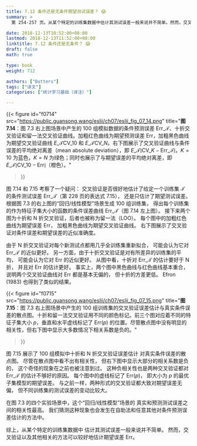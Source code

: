 ```yaml
---
title: 7.12 条件还是无条件期望测试误差？ 😱
summary: >
  第 254-257 页。从某个特定的训练集数据中估计其测试误差一般来说并不简单。然而，交叉验证以及其他相关的方法可以较好地估计期望误差。

date: 2018-12-13T10:52:00+08:00
lastmod: 2018-12-13T11:52:00+08:00
linktitle: 7.12 条件还是无条件？ 😱
draft: false
math: true

type: book
weight: 712

authors: ["Butters"]
tags: ["译文"]
categories: ["统计学习基础（译注）"]

---
```


{{< figure
  id="f0714"
  src="https://public.guansong.wang/eslii/ch07/eslii_fig_07_14.png"
  title="**图 7.14**：图 7.3 右上图场景中产生的 100 组模拟数据的条件预测误差 $\text{Err}\_\mathcal{T}$、十折交叉验证和留一法交叉验证曲线。加粗红色曲线为期望预测误差 $\text{Err}$，加粗黑色曲线为期望交叉验证曲线 $E\_\mathcal{T}\text{CV}\_{10}$ 和 $E\_\mathcal{T}\text{CV}\_{N}$。右下图展示了交叉验证曲线与条件误差的平均绝对离差（mean absolute deviation），即 $E\_\mathcal{T}\|\text{CV}\_K-\text{Err}\_\mathcal{T}\|$，$K=10$ 为蓝色，$K=N$ 为绿色；同时也展示了与期望误差的平均绝对离差，即 $E\_\mathcal{T}\|\text{CV}\_{10}-\text{Err}\|$（橙色）。"
>}}

图 7.14 和 7.15 考察了一个疑问：
交叉验证是否很好地估计了给定一个训练集 $\mathcal{T}$
的条件测试误差 $\text{Err}\_\mathcal{T}$（第 228 页的表达式 7.15），
还是只估计了期望测试误差。
根据图 7.3 的右上图的“回归/线性模型”场景生成 100 组训练集，
得出每个训练集的作为特征子集大小的函数的条件误差曲线
$\text{Err}\_\mathcal{T}$（图 7.14 左上图）。
接下来两个图为十折和 N 折交叉验证，后者也被称为留一法（LOO）。
每个图中的加粗红色曲线为期望误差 $\text{Err}$，
加粗黑色曲线为期望交叉验证曲线。
右下图展示了交叉验证对条件误差和期望误差的近似准确度。

由于 N 折交叉验证对每个新测试点都用几乎全训练集重新拟合，
可能会认为它对 $\text{Err}\_\mathcal{T}$ 的近似更好。
另一方面，由于十折交叉验证是对有所差异的训练集的平均，
可能会认为它对 $\text{Err}$ 的近似更好。
从图中看，十折对 $\text{Err}\_\mathcal{T}$ 的估计要好于 N 折，
并且对 $\text{Err}$ 的估计更好。
事实上，两个图中黑色曲线与红色曲线基本重合，
说明两个交叉验证曲线对 $\text{Err}$ 都是基本无偏的，
但十折的方差更低。
Efron (1983) 也得到了类似的结果。

{{< figure
  id="f0715"
  src="https://public.guansong.wang/eslii/ch07/eslii_fig_07_15.png"
  title="**图 7.15**：图 7.3 右上图场景中产生的 100 组训练集的交叉验证误差估计与真实条件误差的散点图。十折和留一法交叉验证用不同的颜色标记。前三个图对应着不同的特征子集大小 $p$，垂直和水平虚线标记了 $\text{Err}(p)$ 的位置。尽管散点图中没有明显的相关性，但右下图中显示大多数情况下相关系数是负的。"
>}}

图 7.15 展示了 100 组模拟中十折和 N 折交叉验证误差估计
对真实条件误差的散点图。
尽管在散点图中看不出有相关性，
但右下图中显示大部分的相关系数是负的，
这个奇怪的现象在之前也被注意到过。
这种负相关性也是两种交叉验证都对
$\text{Err}\_\mathcal{T}$ 的估计不够好的原因。
每个图中的虚线标记了 $\text{Err}(p)$，
即大小为 $p$ 的最优子集模型的期望误差。
与之前一样，两种形式的交叉验证都大致对期望误差无偏，
但不同训练集的测试误差的变动比较大。

在图 7.3 的四个实验场景中，这个“回归/线性模型”场景的
真实和预测测试误差之间的相关性最高。
我们猜测这种现象也会发生在自助法和任意其他对条件预测误差估计的方法中。

综上，从某个特定的训练集数据中
估计其测试误差一般来说并不简单。
然而，交叉验证以及其他相关的方法可以较好地估计期望误差
$\text{Err}$。